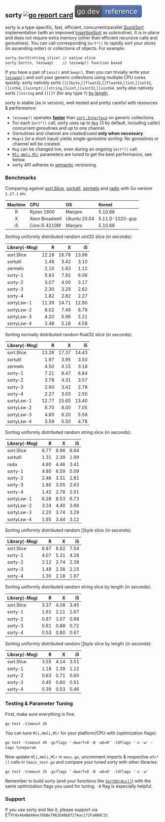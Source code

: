 ## sorty [![go report card](https://goreportcard.com/badge/github.com/jfcg/sorty)](https://goreportcard.com/report/github.com/jfcg/sorty) [![go.dev ref](https://raw.githubusercontent.com/jfcg/.github/main/godev.svg)](https://pkg.go.dev/github.com/jfcg/sorty)

sorty is a type-specific, fast, efficient, concurrent/parallel [QuickSort](https://en.wikipedia.org/wiki/Quicksort)
implementation (with an improved [InsertionSort](https://en.wikipedia.org/wiki/Insertion_sort) as subroutine).
It is in-place and does not require extra memory (other than efficient recursive calls and goroutines). You can call
corresponding `Sort*()` to rapidly sort your slices (in ascending order) or collections of objects. For example:
```
sorty.SortS(string_slice) // native slice
sorty.Sort(n, lesswap)    // lesswap() function based
```
If you have a pair of `Less()` and `Swap()`, then you can trivially write your
[`lesswap()`](https://pkg.go.dev/github.com/jfcg/sorty#Sort) and sort your generic
collections using multiple CPU cores quickly. sorty natively sorts
`[][]byte`,`[]float32`,`[]float64`,`[]int`,`[]int32`,`[]int64`,
`[]uintptr`,`[]string`,`[]uint`,`[]uint32`,`[]uint64`.
sorty also natively sorts `[]string` and `[][]T` (for any type `T`)
[by length](https://pkg.go.dev/github.com/jfcg/sorty#SortLen).

sorty is stable (as in version), well-tested and pretty careful with resources & performance:
- `lesswap()` operates [**faster**](https://github.com/lynxkite/lynxkite/pull/141#issuecomment-779673635)
than [`sort.Interface`](https://pkg.go.dev/sort#Interface) on generic collections.
- For each `Sort*()` call, sorty uses up to [`Mxg`](https://pkg.go.dev/github.com/jfcg/sorty#pkg-variables)
(3 by default, including caller) concurrent goroutines and up to one channel.
- Goroutines and channel are created/used **only when necessary**.
- `Mxg=1` (or a short input) yields single-goroutine sorting: No goroutines or channel will be created.
- `Mxg` can be changed live, even during an ongoing `Sort*()` call.
- [`Mli,Hmli,Mlr`](https://pkg.go.dev/github.com/jfcg/sorty#pkg-constants) parameters are tuned to get the best performance, see below.
- sorty API adheres to [semantic](https://semver.org) versioning.

### Benchmarks
Comparing against [sort.Slice](https://golang.org/pkg/sort), [sortutil](https://github.com/twotwotwo/sorts),
[zermelo](https://github.com/shawnsmithdev/zermelo) and [radix](https://github.com/yourbasic/radix) with Go
version `1.17.1` on:

Machine|CPU|OS|Kernel
:---:|:---|:---|:---
R |Ryzen 1600    |Manjaro     |5.10.68
X |Xeon Broadwell|Ubuntu 20.04|5.11.0-1020-gcp
i5|Core i5 4210M |Manjaro     |5.10.68

Sorting uniformly distributed random uint32 slice (in seconds):

Library(-Mxg)|R|X|i5
:---|---:|---:|---:
sort.Slice|12.18|16.78|13.98
  sortutil| 1.48| 3.42| 3.10
   zermelo| 2.10| 1.83| 1.12
   sorty-1| 5.83| 7.92| 6.06
   sorty-2| 3.07| 4.00| 3.17
   sorty-3| 2.30| 3.29| 2.62
   sorty-4| 1.82| 2.82| 2.27
sortyLsw-1|11.39|14.71|12.90
sortyLsw-2| 6.02| 7.49| 6.78
sortyLsw-3| 4.20| 5.96| 5.21
sortyLsw-4| 3.48| 5.18| 4.58

Sorting normally distributed random float32 slice (in seconds):

Library(-Mxg)|R|X|i5
:---|---:|---:|---:
sort.Slice|13.28|17.37|14.43
  sortutil| 1.97| 3.95| 3.50
   zermelo| 4.50| 4.15| 3.18
   sorty-1| 7.21| 8.47| 6.84
   sorty-2| 3.78| 4.31| 3.57
   sorty-3| 2.60| 3.41| 2.78
   sorty-4| 2.27| 3.03| 2.50
sortyLsw-1|12.77|15.65|13.40
sortyLsw-2| 6.70| 8.00| 7.05
sortyLsw-3| 4.60| 6.20| 5.58
sortyLsw-4| 3.59| 5.50| 4.78

Sorting uniformly distributed random string slice (in seconds):

Library(-Mxg)|R|X|i5
:---|---:|---:|---:
sort.Slice| 6.77| 8.96| 6.94
  sortutil| 1.31| 2.39| 1.99
   radix  | 4.90| 4.46| 3.41
   sorty-1| 4.80| 6.59| 5.09
   sorty-2| 2.46| 3.31| 2.81
   sorty-3| 1.80| 3.05| 2.63
   sorty-4| 1.42| 2.78| 2.51
sortyLsw-1| 6.28| 8.53| 6.73
sortyLsw-2| 3.24| 4.40| 3.66
sortyLsw-3| 2.20| 3.74| 3.29
sortyLsw-4| 1.95| 3.44| 3.12

Sorting uniformly distributed random []byte slice (in seconds):

Library(-Mxg)|R|X|i5
:---|---:|---:|---:
sort.Slice| 6.87| 8.82| 7.04
   sorty-1| 4.07| 5.31| 4.28
   sorty-2| 2.12| 2.74| 2.38
   sorty-3| 1.49| 2.38| 2.15
   sorty-4| 1.30| 2.18| 1.97

Sorting uniformly distributed random string slice by length (in seconds):

Library(-Mxg)|R|X|i5
:---|---:|---:|---:
sort.Slice| 3.37| 4.08| 3.45
   sorty-1| 1.61| 2.11| 1.67
   sorty-2| 0.87| 1.07| 0.88
   sorty-3| 0.61| 0.88| 0.72
   sorty-4| 0.53| 0.80| 0.67

Sorting uniformly distributed random []byte slice by length (in seconds):

Library(-Mxg)|R|X|i5
:---|---:|---:|---:
sort.Slice| 3.55| 4.14| 3.51
   sorty-1| 1.18| 1.39| 1.12
   sorty-2| 0.63| 0.71| 0.60
   sorty-3| 0.45| 0.60| 0.51
   sorty-4| 0.39| 0.53| 0.46

### Testing & Parameter Tuning
First, make sure everything is fine:
```
go test -timeout 1h
```
You can tune `Mli,Hmli,Mlr` for your platform/CPU with (optimization flags):
```
go test -timeout 4h -gcflags '-dwarf=0 -B -wb=0' -ldflags '-s -w' -tags tuneparam
```
Now update `Mli,Hmli,Mlr` in `maxc.go`, uncomment imports & respective `mfc*()`
calls in `tmain_test.go` and compare your tuned sorty with other libraries:
```
go test -timeout 1h -gcflags '-dwarf=0 -B -wb=0' -ldflags '-s -w'
```
Remember to build sorty (and your functions like [`SortObjAsc()`](https://pkg.go.dev/github.com/jfcg/sorty#Sort))
with the same optimization flags you used for tuning. `-B` flag is especially helpful.

### Support
If you use sorty and like it, please support via ETH:`0x464B840ee70bBe7962b90bD727Aac172Fa8B9C15`
